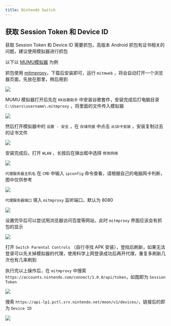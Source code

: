 ```yaml
---
title: Nintendo Switch
---
```


## 获取 Session Token 和 Device ID

获取 Session Token 和 Device ID 需要抓包，高版本 Android 抓包有证书相关的问题，建议使用模拟器进行抓包

以下以 [MUMU模拟器](https://mumu.163.com/) 为例

抓包使用 [mitmproxy](https://mitmproxy.org/)，下载后安装即可，运行 ```mitmweb``` ，将会自动打开一个浏览器页面，先放在那里，稍后用到

<a data-fancybox title="" href="/Snipaste_2021-09-15_21-33-29.png">![](/Snipaste_2021-09-15_21-33-29.png)</a>

MUMU 模拟器打开后先在 ```KK谷歌助手``` 中安装谷歌套件，安装完成后打电脑目录 ```C:\Users\username\.mitmproxy``` ，将里面的文件传入模拟器

<a data-fancybox title="" href="/Snipaste_2021-09-15_21-45-05.png">![](/Snipaste_2021-09-15_21-45-05.png)</a>

然后打开模拟器中的 ```设置 - 安全``` ，在 ```存储凭据``` 中点击 ```从SD卡安装``` ，安装复制过去的证书文件

<a data-fancybox title="" href="/Snipaste_2021-09-15_21-48-27.png">![](/Snipaste_2021-09-15_21-48-27.png)</a>

安装完成后，打开 ```WLAN``` ，长按后在弹出框中选择 ```修改网络```

<a data-fancybox title="" href="/Snipaste_2021-09-15_20-05-53.png">![](/Snipaste_2021-09-15_20-05-53.png)</a>

```代理服务器主机名``` 在 ```CMD``` 中输入 ```ipconfig``` 命令查看，请根据自己的电脑网卡判断，图中仅供参考

<a data-fancybox title="" href="/Snipaste_2021-09-15_21-53-24.png">![](/Snipaste_2021-09-15_21-53-24.png)</a>

```代理服务器端口``` 填入 ```mitmproxy``` 监听端口，默认为 8080

<a data-fancybox title="" href="/Snipaste_2021-09-15_20-07-35.png">![](/Snipaste_2021-09-15_20-07-35.png)</a>

设置完毕后可以尝试用浏览器访问百度等网站，此时 ```mitmproxy``` 界面应该会有抓包的显示

<a data-fancybox title="" href="/Snipaste_2021-09-15_21-57-18.png">![](/Snipaste_2021-09-15_21-57-18.png)</a>

打开 ```Switch Parental Controls``` （自行寻找 APK 安装），登陆后刷新，如果无法登录可以先关掉模拟器的代理，使用科学上网登录成功后再开代理，重复多刷新几次也有几率刷到

执行完以上操作后，在 ```mitmproxy``` 中搜索 ```https://accounts.nintendo.com/connect/1.0.0/api/token```，如图即为 ```Session Token```

<a data-fancybox title="" href="/Snipaste_2021-09-15_22-03-00.png">![](/Snipaste_2021-09-15_22-03-00.png)</a>

搜索 ```https://api-lp1.pctl.srv.nintendo.net/moon/v1/devices/```，链接后的即为 ```Device ID```

<a data-fancybox title="" href="/Snipaste_2021-09-15_22-04-34.png">![](/Snipaste_2021-09-15_22-04-34.png)</a>